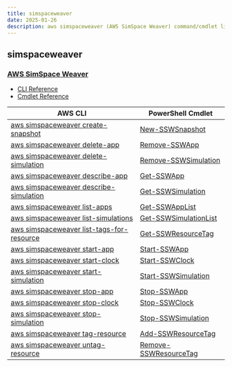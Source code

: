 ```yaml
---
title: simspaceweaver
date: 2025-01-26
description: aws simspaceweaver (AWS SimSpace Weaver) command/cmdlet list.
---
```


## simspaceweaver

### [AWS SimSpace Weaver](https://aws.amazon.com/simspaceweaver/)

* [CLI Reference](https://awscli.amazonaws.com/v2/documentation/api/latest/reference/simspaceweaver/index.html)
* [Cmdlet Reference](https://docs.aws.amazon.com/powershell/latest/reference/items/SimSpaceWeaver_cmdlets.html)

|AWS CLI|PowerShell Cmdlet|
|----|----|
|[aws simspaceweaver create-snapshot](https://awscli.amazonaws.com/v2/documentation/api/latest/reference/simspaceweaver/create-snapshot.html)|[New-SSWSnapshot](https://docs.aws.amazon.com/powershell/latest/reference/items/New-SSWSnapshot.html)|
|[aws simspaceweaver delete-app](https://awscli.amazonaws.com/v2/documentation/api/latest/reference/simspaceweaver/delete-app.html)|[Remove-SSWApp](https://docs.aws.amazon.com/powershell/latest/reference/items/Remove-SSWApp.html)|
|[aws simspaceweaver delete-simulation](https://awscli.amazonaws.com/v2/documentation/api/latest/reference/simspaceweaver/delete-simulation.html)|[Remove-SSWSimulation](https://docs.aws.amazon.com/powershell/latest/reference/items/Remove-SSWSimulation.html)|
|[aws simspaceweaver describe-app](https://awscli.amazonaws.com/v2/documentation/api/latest/reference/simspaceweaver/describe-app.html)|[Get-SSWApp](https://docs.aws.amazon.com/powershell/latest/reference/items/Get-SSWApp.html)|
|[aws simspaceweaver describe-simulation](https://awscli.amazonaws.com/v2/documentation/api/latest/reference/simspaceweaver/describe-simulation.html)|[Get-SSWSimulation](https://docs.aws.amazon.com/powershell/latest/reference/items/Get-SSWSimulation.html)|
|[aws simspaceweaver list-apps](https://awscli.amazonaws.com/v2/documentation/api/latest/reference/simspaceweaver/list-apps.html)|[Get-SSWAppList](https://docs.aws.amazon.com/powershell/latest/reference/items/Get-SSWAppList.html)|
|[aws simspaceweaver list-simulations](https://awscli.amazonaws.com/v2/documentation/api/latest/reference/simspaceweaver/list-simulations.html)|[Get-SSWSimulationList](https://docs.aws.amazon.com/powershell/latest/reference/items/Get-SSWSimulationList.html)|
|[aws simspaceweaver list-tags-for-resource](https://awscli.amazonaws.com/v2/documentation/api/latest/reference/simspaceweaver/list-tags-for-resource.html)|[Get-SSWResourceTag](https://docs.aws.amazon.com/powershell/latest/reference/items/Get-SSWResourceTag.html)|
|[aws simspaceweaver start-app](https://awscli.amazonaws.com/v2/documentation/api/latest/reference/simspaceweaver/start-app.html)|[Start-SSWApp](https://docs.aws.amazon.com/powershell/latest/reference/items/Start-SSWApp.html)|
|[aws simspaceweaver start-clock](https://awscli.amazonaws.com/v2/documentation/api/latest/reference/simspaceweaver/start-clock.html)|[Start-SSWClock](https://docs.aws.amazon.com/powershell/latest/reference/items/Start-SSWClock.html)|
|[aws simspaceweaver start-simulation](https://awscli.amazonaws.com/v2/documentation/api/latest/reference/simspaceweaver/start-simulation.html)|[Start-SSWSimulation](https://docs.aws.amazon.com/powershell/latest/reference/items/Start-SSWSimulation.html)|
|[aws simspaceweaver stop-app](https://awscli.amazonaws.com/v2/documentation/api/latest/reference/simspaceweaver/stop-app.html)|[Stop-SSWApp](https://docs.aws.amazon.com/powershell/latest/reference/items/Stop-SSWApp.html)|
|[aws simspaceweaver stop-clock](https://awscli.amazonaws.com/v2/documentation/api/latest/reference/simspaceweaver/stop-clock.html)|[Stop-SSWClock](https://docs.aws.amazon.com/powershell/latest/reference/items/Stop-SSWClock.html)|
|[aws simspaceweaver stop-simulation](https://awscli.amazonaws.com/v2/documentation/api/latest/reference/simspaceweaver/stop-simulation.html)|[Stop-SSWSimulation](https://docs.aws.amazon.com/powershell/latest/reference/items/Stop-SSWSimulation.html)|
|[aws simspaceweaver tag-resource](https://awscli.amazonaws.com/v2/documentation/api/latest/reference/simspaceweaver/tag-resource.html)|[Add-SSWResourceTag](https://docs.aws.amazon.com/powershell/latest/reference/items/Add-SSWResourceTag.html)|
|[aws simspaceweaver untag-resource](https://awscli.amazonaws.com/v2/documentation/api/latest/reference/simspaceweaver/untag-resource.html)|[Remove-SSWResourceTag](https://docs.aws.amazon.com/powershell/latest/reference/items/Remove-SSWResourceTag.html)|

